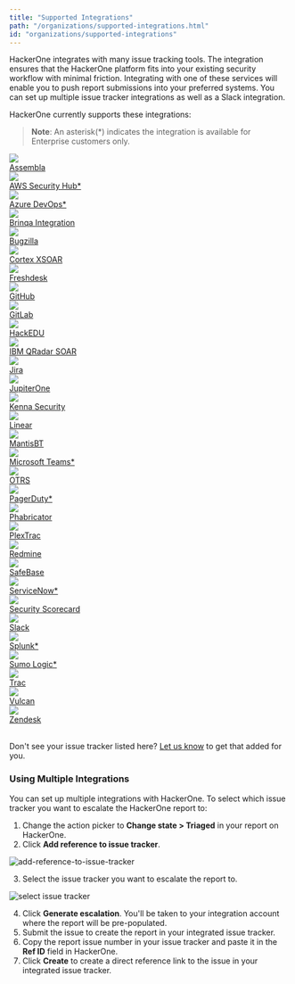 ```yaml
---
title: "Supported Integrations"
path: "/organizations/supported-integrations.html"
id: "organizations/supported-integrations"
---
```


HackerOne integrates with many issue tracking tools. The integration ensures that the HackerOne platform fits into your existing security workflow with minimal friction. Integrating with one of these services will enable you to push report submissions into your preferred systems. You can set up multiple issue tracker integrations as well as a Slack integration.

HackerOne currently supports these integrations:

> **Note**: An asterisk(\*\) indicates the integration is available for Enterprise customers only.

<div class="int-button-container">
  <a class="integration-button" href="assembla-integration.html">
    <div class="logo">
      <img src="./images/assembla_logo.png" />
    </div>
    <div class="logo-text">Assembla</div>
  </a>
  <a class="integration-button" href="aws-security-hub-integration.html">
    <div class="logo">
      <img src="./images/aws_security_hub_logo.png" />
    </div>
    <div class="logo-text">AWS Security Hub*</div>
  </a>
  <a class="integration-button" href="azure-devops-integration.html">
    <div class="logo">
      <img src="./images/azure-devops-logo.png" />
    </div>
    <div class="logo-text">Azure DevOps*</div>
  </a>
  <a class="integration-button" href="brinqa-integration.html">
    <div class="logo">
      <img src="./images/brinqa-logo.png" />
    </div>
    <div class="logo-text">Brinqa Integration</div>
  </a>
</div>

<div class="int-button-container">
  <a class="integration-button" href="bugzilla-integration.html">
    <div class="logo">
      <img src="./images/bugzilla_logo.png" />
    </div>
    <div class="logo-text">Bugzilla</div>
  </a>
  <a class="integration-button" href="https://xsoar.pan.dev/docs/reference/integrations/hacker-one">
    <div class="logo">
      <img src="./images/cortex-xsoar-logo.png" />
    </div>
    <div class="logo-text">Cortex XSOAR</div>
  </a>
  <a class="integration-button" href="freshdesk-integration.html">
    <div class="logo">
      <img src="./images/freshdesk_logo.png" />
    </div>
    <div class="logo-text">Freshdesk</div>
  </a>
  <a class="integration-button" href="github-integration.html">
    <div class="logo">
      <img src="./images/github_logo.png" />
    </div>
    <div class="logo-text">GitHub</div>
  </a>
</div>

<div class="int-button-container">
  <a class="integration-button" href="gitlab-integration.html">
    <div class="logo">
      <img src="./images/gitlab_logo2.png" />
    </div>
    <div class="logo-text">GitLab</div>
  </a>
  <a class="integration-button" href="hackedu-integration.html">
    <div class="logo">
      <img src="./images/hackedu_logo.png" />
    </div>
    <div class="logo-text">HackEDU</div>
  </a>
  <a class="integration-button" href="ibm-security-soar.html">
    <div class="logo">
      <img src="./images/ibm_resilient_logo.png" />
    </div>
  <div class="logo-text">IBM QRadar SOAR</div>
  </a>
  <a class="integration-button" href="jira-integration.html">
    <div class="logo">
      <img src="./images/jira_logo.png" />
    </div>
    <div class="logo-text">Jira</div>
  </a>
<div>

<div class="int-button-container">
  <a class="integration-button" href="https://community.askj1.com/kb/articles/1005-hackerone-integration-with-jupiterone">
    <div class="logo">
      <img src="./images/jupiter-one-logo.png" />
    </div>
    <div class="logo-text">JupiterOne</div>
  </a>
  <a class="integration-button" href="kenna-security.html">
    <div class="logo">
      <img src="./images/kenna-logo.png" />
    </div>
    <div class="logo-text">Kenna Security</div>
  </a>
  <a class="integration-button" href="linear-integration.html">
    <div class="logo">
      <img src="./images/linear-dark-logo.png" />
    </div>
    <div class="logo-text">Linear</div>
  </a>
  <a class="integration-button" href="mantisbt-integration.html">
    <div class="logo">
      <img src="./images/mantisbt-logo.png" />
    </div>
    <div class="logo-text">MantisBT</div>
  </a>
</div>

<div class="int-button-container">
  <a class="integration-button" href="microsoft-teams.html">
    <div class="logo">
      <img src="./images/microsoft_teams_logo.png" />
    </div>
    <div class="logo-text">Microsoft Teams*</div>
  </a>
  <a class="integration-button" href="otrs-integration.html">
    <div class="logo">
      <img src="./images/otrs_logo.png" />
    </div>
    <div class="logo-text">OTRS</div>
  </a>
  <a class="integration-button" href="pagerduty-integration.html">
    <div class="logo">
      <img src="./images/pagerduty_logo.png" />
    </div>
    <div class="logo-text">PagerDuty*</div>
  </a>
  <a class="integration-button" href="phabricator-integration.html">
    <div class="logo">
      <img src="./images/phabricator_logo.png" />
    </div>
    <div class="logo-text">Phabricator</div>
  </a>
</div>

<div class="int-button-container">
 <a class="integration-button" href="https://docs.plextrac.com/plextrac-documentation/product-documentation-1/account-management/account-admin/tools-and-integrations/integrations/hackerone">
    <div class="logo">
      <img src="./images/plextrac-logo.png" />
    </div>
    <div class="logo-text">PlexTrac</div>
  </a>
  <a class="integration-button" href="redmine-integration.html">
    <div class="logo">
      <img src="./images/redmine_logo.png" />
    </div>
    <div class="logo-text">Redmine</div>
  </a>
  <a class="integration-button" href="safebase-integration.html">
    <div class="logo">
      <img src="./images/safebase-logo1.png" />
    </div>
    <div class="logo-text">SafeBase</div>
  </a>
  <a class="integration-button" href="servicenow-integration.html">
    <div class="logo">
      <img src="./images/servicenow_logo.png" />
    </div>
    <div class="logo-text">ServiceNow*</div>
  </a>
</div>
<div class="int-button-container">
      <a class="integration-button" href="https://support.securityscorecard.com/hc/en-us/articles/4403224402459-HackerOne-App">
    <div class="logo">
      <img src="./images/securityscorecard-logo.png" />
    </div>
    <div class="logo-text">Security Scorecard</div>
  </a>
    <a class="integration-button" href="slack-integration.html">
    <div class="logo">
      <img src="./images/slack_logo.png" />
    </div>
    <div class="logo-text">Slack</div>
  </a> 
  <a class="integration-button" href="splunk-integration.html">
    <div class="logo">
      <img src="./images/splunk_logo.png" />
    </div>
    <div class="logo-text">Splunk*</div>
  </a>
  <a class="integration-button" href="sumo-logic-integration.html">
    <div class="logo">
      <img src="./images/sumo_logic_logo.png" />
    </div>
    <div class="logo-text">Sumo Logic*</div>
  </a>
</div>

<div class="int-button-container">
     <a class="integration-button" href="trac-integration.html">
    <div class="logo">
      <img src="./images/trac_logo.png" />
    </div>
    <div class="logo-text">Trac</div>
  </a>
  <a class="integration-button" href="https://help.vulcancyber.com/en/articles/7050794-hackerone-connector">
    <div class="logo">
      <img src="./images/vulcan-logo.png" />
    </div>
    <div class="logo-text">Vulcan</div>
  </a>
  <a class="integration-button" href="zendesk-integration.html">
    <div class="logo">
      <img src="./images/zendesk_logo.png" />
    </div>
    <div class="logo-text">Zendesk</div>
  </a>
</div>

<br>

Don't see your issue tracker listed here? [Let us know](https://support.hackerone.com) to get that added for you.

### Using Multiple Integrations

You can set up multiple integrations with HackerOne. To select which issue tracker you want to escalate the HackerOne report to:

1. Change the action picker to **Change state > Triaged** in your report on HackerOne.
2. Click **Add reference to issue tracker**.

![add-reference-to-issue-tracker](./images/add-integration-reference.png)

3. Select the issue tracker you want to escalate the report to.

![select issue tracker](./images/issue-tracker-reference.png)

4. Click **Generate escalation**. You'll be taken to your integration account where the report will be pre-populated.
5. Submit the issue to create the report in your integrated issue tracker.
6. Copy the report issue number in your issue tracker and paste it in the **Ref ID** field in HackerOne.
7. Click **Create** to create a direct reference link to the issue in your integrated issue tracker.
